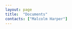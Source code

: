 ```yaml
---
layout: page
title:  "Documents"
contacts: ["Malcolm Harper"]
---
```

<!--<p* [Annual Report for 2012](./documents/annual-report-2012.pdf)
* [Annual Report for 2013](http://archive.coggesparish.com/report/2013/)
* [Report and Presentations from APCM 2013](http://archive.coggesparish.com/apcm/2013/)
* [Agenda and papers for APCM 2014](./apcm/2014/agenda.html "Opens link to the 'Agenda and papers for APCM 2014' page")
* [Reports and Presentations from APCM 2014](./apcm/2014/index.html "Opens link to the 'Reports and Presentations from APCM 2014' page")>

* [PCC Changes 2018](./documents/INFORMATION LEAFLET ABOUT PCC CHANGES.pdf)
* [Information for prospective PCC members 2018](./documents/Information for Prospective PCC Members.pdf)
